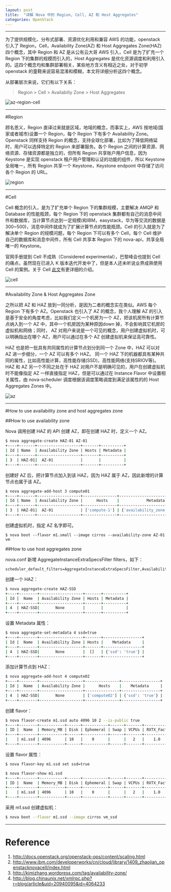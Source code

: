 ```yaml
---
layout: post
title:  "详解 Nova 中的 Region, Cell, AZ 和 Host Aggregates"
categories: OpenStack
---
```


---------------------

为了提供规模化、分布式部署、资源优化利用和兼容 AWS 的功能，openstack 引入了 Region，Cell，Availability Zone(AZ) 和 Host Aggregates Zone(HAZ) 四个概念，其中 Region 和 AZ 是从公有云大哥 AWS 引入，Cell 是为了扩充一个 Region 下的集群的规模而引入的，Host Aggregates 是优化资源调度和利用引入的。这四个概念均和集群部署相关，某些地方含义有相近之处，对于初学 openstack 的童鞋来说容易混淆和模糊，本文将详细分析这四个概念。

从部署层次来说，它们有以下关系：

>Region > Cell > Availabiliy Zone > Host Aggregates

![az-region-cell](http://7xp2eu.com1.z0.glb.clouddn.com/az_cell_region.jpg)

-----------------------
#Region

顾名思义，Region 直译过来就是区域，地域的概念，而事实上，AWS 按地域(国家或者城市)设置一个 Region，每个 Region 下有多个 Availability Zone。Openstack 同样支持 Region 的概念，支持全球化部署，比如为了降低网络延时，用户可以选择特定的 Region 来部署服务。各个 Region 之间的计算资源、网络资源、存储资源都是独立的，但所有 Region 共享账户用户信息，因为 Keystone 是实现 openstack 租户用户管理和认证的功能的组件，所以 Keystone 全局唯一，所有 Region 共享一个 Keystone，Keystone endpoint 中存储了访问各个 Region 的 URL。

![region](http://7xp2eu.com1.z0.glb.clouddn.com/region.jpg)


-----------------------

#Cell

Cell 概念的引入，是为了扩充单个 Region 下的集群规模，主要解决 AMQP 和 Database 的性能瓶颈，每个 Region 下的 openstack 集群都有自己的消息中间件和数据库，当计算节点达到一定规模(和IBM，easystack，华为等交流的数据是300~500)，消息中间件就成为了扩展计算节点的性能瓶颈。Cell 的引入就是为了解决单个 Region 的规模问题，每个 Region 下可以有多个 Cell，每个 Cell 维护自己的数据库和消息中间件，所有 Cell 共享本 Region 下的 nova-api，共享全局唯一的 Keystone。
 
官网手册提到 Cell 不成熟（Considered experimental），巴黎峰会也提到 Cell 的痛点，虽然现在已进入 K 版本迭代开发中了，但是本人还未听说业界成熟使用 Cell 的案例。关于 Cell [此文](http://www.ibm.com/developerworks/cn/cloud/library/1409_zhaojian_openstacknovacell/index.html)有更详细的介绍。

![cell](http://7xp2eu.com1.z0.glb.clouddn.com/cell.jpg)


-----------------------

#Availability Zone & Host Aggregates Zone

之所以把 AZ 和 HAZ 放到一同分析，是因为二者的概念实在类似。AWS 每个 Region 下有多个 AZ。Openstack 也引入了 AZ 的概念，我个人理解 AZ 的引入是基于安全的角度考虑，比如我们定义一个机房为一个 AZ，把该机房所有计算节点纳入到一个 AZ 中，其中一个机房因为某种原因down 掉，不会影响其它机房的虚拟机和网络；同时， AZ 对用户来说是一个可见的概念，用户创建虚拟机时，可以明确指出在哪个 AZ，用户可以通过在多个 AZ 创建虚拟机来保证高可靠性。

HAZ 也是把一批具有共同属性的计算节点划分到同一个 Zone 中，HAZ 可以对 AZ 进一步细分，一个 AZ 可以有多个 HAZ。 同一个 HAZ 下的机器都具有某种共同的属性，比如高性能计算，高性能存储(SSD)，高性能网络(支持SRIOV等)。HAZ 和 AZ 另一个不同之处在于 HAZ 对用户不是明确可见的，用户在创建虚拟机时不能像指定 AZ 一样直接指定 HAZ，但是可以通过在 Instance Flavor 中设置相关属性，由 nova-scheduler 调度根据该调度策略调度到满足该属性的的 Host Aggregates Zones 中。

![az](http://7xp2eu.com1.z0.glb.clouddn.com/az-haz.jpg)

-----------------------

#How to use availability zone and host aggregates zone 

##How to use availability zone

Nova 调用创建 HAZ 的 API 创建 AZ，即在创建 HAZ 时，定义一个 AZ。

```bash
$ nova aggregate-create HAZ-01 AZ-01
+----+-------+-------------------+-------+----------+
| Id | Name  | Availability Zone | Hosts | Metadata |
+----+-------+-------------------+-------+----------+
| 3  | HAZ-01|  AZ-01            |       |          |
+----+-------+-------------------+-------+----------+
```

创建好 AZ 后，把计算节点加入到该 HAZ，因为 HAZ 属于 AZ，因此新增的计算节点也属于该 AZ。

```bash
$ nova aggregate-add-host 3 compute01
+----+-------+-------------------+---------------+--------------------------------+
| Id | Name  | Availability Zone |      Hosts    |            Metadata            |
+----+-------+-------------------+---------------+--------------------------------+
| 3  | HAZ-01|  AZ-01            | ['compute-1'] | {'availability_zone': 'AZ-01'} |
+----+-------+-------------------+---------------+--------------------------------+
```

创建虚拟机时，指定 AZ 名字即可。

```
$ nova boot --flavor m1.small --image cirros --availability-zone AZ-01 vm
```

##How to use host aggregates zone

nova.conf 新增 AggregateInstanceExtraSpecsFilter filters，如下：

```
scheduler_default_filters=AggregateInstanceExtraSpecsFilter,AvailabilityZoneFilter,RamFilter,ComputeFilter
```

创建一个 HAZ：

```bash
$ nova aggregate-create HAZ-SSD
+----+--------+-------------------+-------+----------+
| Id |  Name  | Availability Zone | Hosts | Metadata |
+----+--------+-------------------+-------+----------+
| 4  | HAZ-SSD|       None        |       |          |
+----+--------+-------------------+-------+----------+
```

设置 Metadata 属性：

```bash
$ nova aggregate-set-metadata 4 ssd=true
+----+--------+-------------------+-------+-----------------+
| Id |  Name  | Availability Zone | Hosts |    Metadata     |
+----+--------+-------------------+-------+-----------------+
| 4  | HAZ-SSD|       None        |  []   | {'ssd': 'true'} |
+----+--------+-------------------+-------+-----------------+
```

添加计算节点到 HAZ：

```bash
$ nova aggregate-add-host 4 compute02
+----+--------+-------------------+---------------+-----------------+
| Id |  Name  | Availability Zone |      Hosts    |    Metadata     |
+----+--------+-------------------+---------------+-----------------+
| 4  | HAZ-SSD|       None        | ['compute02'] | {'ssd': 'true'} |
+----+--------+-------------------+---------------+-----------------+
```

创建 flavor：

```bash
$ nova flavor-create m1.ssd auto 4096 10 2 --is-public true
+----+--------+-----------+------+-----------+------+-------+------------+-----------+---------------+
| ID |  Name  | Memory_MB | Disk | Ephemeral | Swap | VCPUs | RXTX_Factor| Is_Public | extra_specs   |
+----+--------+-----------+------+-----------+------+-------+------------+-----------+---------------+
|    | m1.ssd | 4096      | 10   |    0      |      |   2   |    1.0     |    True   |      {}       |
+----+--------+-----------+------+-----------+------+-------+------------+-----------+---------------+
```

设置 flavor 属性：

```bash
$ nova flavor-key m1.ssd set ssd=true

$ nova flavor-show m1.ssd
+----+--------+-----------+------+-----------+------+-------+------------+-----------+------------------+
| ID |  Name  | Memory_MB | Disk | Ephemeral | Swap | VCPUs | RXTX_Factor| Is_Public |   extra_specs    |
+----+--------+-----------+------+-----------+------+-------+------------+-----------+------------------+
|    | m1.ssd | 4096      | 10   |    0      |      |   2   |    1.0     |    True   | {'ssd': 'true'}  |
+----+--------+-----------+------+-----------+------+-------+------------+-----------+------------------+
```

采用 m1.ssd 创建虚拟机：

```bash
$ nova boot --flavor m1.ssd --image cirros vm_ssd
```

-----------------

# Reference
1. http://docs.openstack.org/openstack-ops/content/scaling.html
2. http://www.ibm.com/developerworks/cn/cloud/library/1409_zhaojian_openstacknovacell/index.html
3. http://kimizhang.wordpress.com/tag/availability-zone/
4. http://blog.chinaunix.net/xmlrpc.php?r=blog/article&uid=20940095&id=4064233

